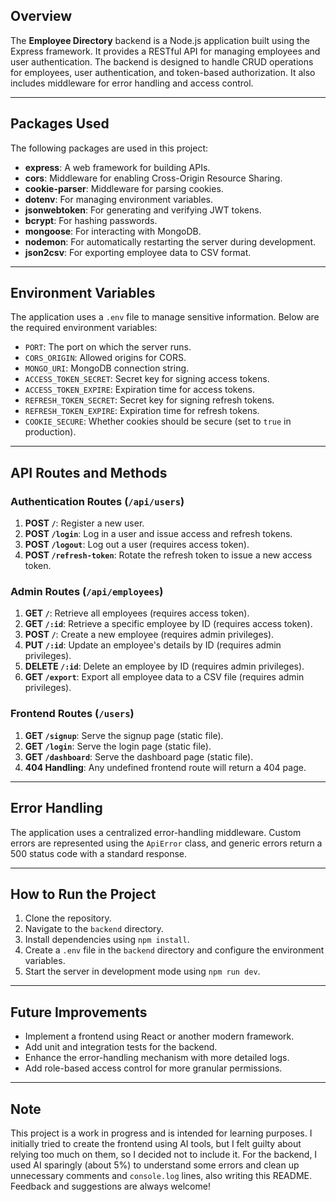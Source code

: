 ## Overview
The **Employee Directory** backend is a Node.js application built using the Express framework. It provides a RESTful API for managing employees and user authentication. The backend is designed to handle CRUD operations for employees, user authentication, and token-based authorization. It also includes middleware for error handling and access control.

---

## Packages Used
The following packages are used in this project:

- **express**: A web framework for building APIs.
- **cors**: Middleware for enabling Cross-Origin Resource Sharing.
- **cookie-parser**: Middleware for parsing cookies.
- **dotenv**: For managing environment variables.
- **jsonwebtoken**: For generating and verifying JWT tokens.
- **bcrypt**: For hashing passwords.
- **mongoose**: For interacting with MongoDB.
- **nodemon**: For automatically restarting the server during development.
- **json2csv**: For exporting employee data to CSV format.

---

## Environment Variables
The application uses a `.env` file to manage sensitive information. Below are the required environment variables:

- `PORT`: The port on which the server runs.
- `CORS_ORIGIN`: Allowed origins for CORS.
- `MONGO_URI`: MongoDB connection string.
- `ACCESS_TOKEN_SECRET`: Secret key for signing access tokens.
- `ACCESS_TOKEN_EXPIRE`: Expiration time for access tokens.
- `REFRESH_TOKEN_SECRET`: Secret key for signing refresh tokens.
- `REFRESH_TOKEN_EXPIRE`: Expiration time for refresh tokens.
- `COOKIE_SECURE`: Whether cookies should be secure (set to `true` in production).

---

## API Routes and Methods

### Authentication Routes (`/api/users`)
1. **POST `/`**: Register a new user.
2. **POST `/login`**: Log in a user and issue access and refresh tokens.
3. **POST `/logout`**: Log out a user (requires access token).
4. **POST `/refresh-token`**: Rotate the refresh token to issue a new access token.

### Admin Routes (`/api/employees`)
1. **GET `/`**: Retrieve all employees (requires access token).
2. **GET `/:id`**: Retrieve a specific employee by ID (requires access token).
3. **POST `/`**: Create a new employee (requires admin privileges).
4. **PUT `/:id`**: Update an employee's details by ID (requires admin privileges).
5. **DELETE `/:id`**: Delete an employee by ID (requires admin privileges).
6. **GET `/export`**: Export all employee data to a CSV file (requires admin privileges).

### Frontend Routes (`/users`)
1. **GET `/signup`**: Serve the signup page (static file).
2. **GET `/login`**: Serve the login page (static file).
3. **GET `/dashboard`**: Serve the dashboard page (static file).
4. **404 Handling**: Any undefined frontend route will return a 404 page.

---

## Error Handling
The application uses a centralized error-handling middleware. Custom errors are represented using the `ApiError` class, and generic errors return a 500 status code with a standard response.

---

## How to Run the Project
1. Clone the repository.
2. Navigate to the `backend` directory.
3. Install dependencies using `npm install`.
4. Create a `.env` file in the `backend` directory and configure the environment variables.
5. Start the server in development mode using `npm run dev`.

---

## Future Improvements
- Implement a frontend using React or another modern framework.
- Add unit and integration tests for the backend.
- Enhance the error-handling mechanism with more detailed logs.
- Add role-based access control for more granular permissions.

---

## Note
This project is a work in progress and is intended for learning purposes. I initially tried to create the frontend using AI tools, but I felt guilty about relying too much on them, so I decided not to include it. For the backend, I used AI sparingly (about 5%) to understand some errors and clean up unnecessary comments and `console.log` lines, also writing this README. Feedback and suggestions are always welcome!

